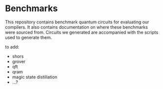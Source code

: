# Benchmarks
This repository contains benchmark quantum circuits for evaluating our compilers.
It also contains documentation on where these benchmarks were sourced from.
Circuits we generated are accompanied with the scripts used to generate them.

to add:
- shors
- grover
- qft
- qram
- magic state distillation
- ...?